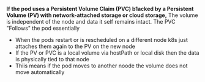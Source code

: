 
**If the pod uses a Persistent Volume Claim (PVC) b1acked by a Persistent Volume (PV) with network-attached storage or cloud storage,** The volume is independent  of the node and data it self remains intact. The PVC "Follows" the pod essentially 

- When the pods restart or is rescheduled on a different node k8s just attaches them again  to the PV on the new node 
- If the PV or PVC is a local volume via hostPath or local disk then the data is physically tied to that node 
- Thiis  means if the pod moves to another noode the volume does not move automatically 
